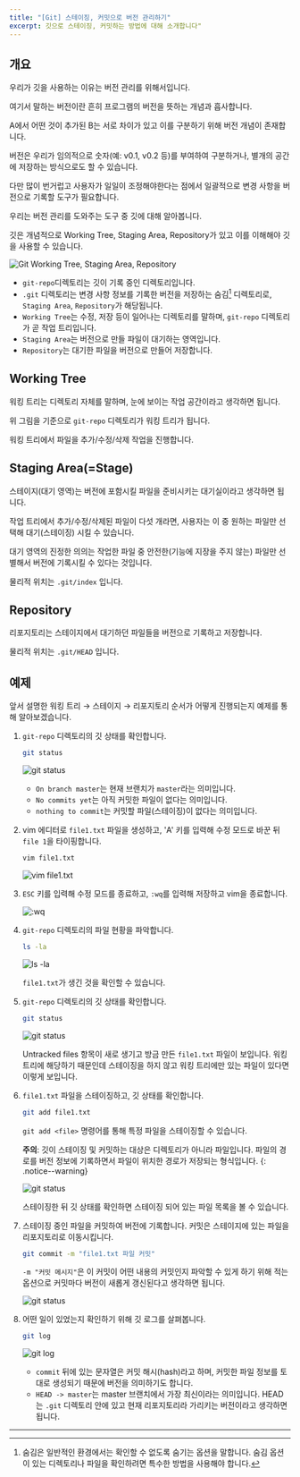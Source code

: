 ```yaml
---
title: "[Git] 스테이징, 커밋으로 버전 관리하기"
excerpt: 깃으로 스테이징, 커밋하는 방법에 대해 소개합니다"
---
```


## 개요

우리가 깃을 사용하는 이유는 버전 관리를 위해서입니다.

여기서 말하는 버전이란 흔히 프로그램의 버전을 뜻하는 개념과 흡사합니다.

A에서 어떤 것이 추가된 B는 서로 차이가 있고 이를 구분하기 위해 버전 개념이 존재합니다.

버전은 우리가 임의적으로 숫자(예: v0.1, v0.2 등)를 부여하여 구분하거나, 별개의 공간에 저장하는 방식으로도 할 수 있습니다.

다만 많이 번거럽고 사용자가 일일이 조정해야한다는 점에서 일괄적으로 변경 사항을 버전으로 기록할 도구가 필요합니다.

우리는 버전 관리를 도와주는 도구 중 깃에 대해 알아봅니다.

깃은 개념적으로 Working Tree, Staging Area, Repository가 있고 이를 이해해야 깃을 사용할 수 있습니다.

![Git Working Tree, Staging Area, Repository](../../../assets/images/Git.drawio.png)

- `git-repo`디렉토리는 깃이 기록 중인 디렉토리입니다.
- `.git` 디렉토리는 변경 사항 정보를 기록한 버전을 저장하는 숨김[^1] 디렉토리로, `Staging Area`, `Repository`가 해당됩니다.
- `Working Tree`는 수정, 저장 등이 일어나는 디렉토리를 말하며, `git-repo` 디렉토리가 곧 작업 트리입니다.
- `Staging Area`는 버전으로 만들 파일이 대기하는 영역입니다.
- `Repository`는 대기한 파일을 버전으로 만들어 저장합니다.

## Working Tree

워킹 트리는 디렉토리 자체를 말하며, 눈에 보이는 작업 공간이라고 생각하면 됩니다.

위 그림을 기준으로 `git-repo` 디렉토리가 워킹 트리가 됩니다.

워킹 트리에서 파일을 추가/수정/삭제 작업을 진행합니다.

## Staging Area(=Stage)

스테이지(대기 영역)는 버전에 포함시킬 파일을 준비시키는 대기실이라고 생각하면 됩니다.

작업 트리에서 추가/수정/삭제된 파일이 다섯 개라면, 사용자는 이 중 원하는 파일만 선택해 대기(스테이징) 시킬 수 있습니다.

대기 영역의 진정한 의의는 작업한 파일 중 안전한(기능에 지장을 주지 않는) 파일만 선별해서 버전에 기록시킬 수 있다는 것입니다.

물리적 위치는 `.git/index` 입니다.

## Repository

리포지토리는 스테이지에서 대기하던 파일들을 버전으로 기록하고 저장합니다.

물리적 위치는 `.git/HEAD` 입니다.

## 예제

앞서 설명한 워킹 트리 → 스테이지 → 리포지토리 순서가 어떻게 진행되는지 예제를 통해 알아보겠습니다.

1. `git-repo` 디렉토리의 깃 상태를 확인합니다.

    ```bash
    git status
    ```

    ![git status](../../../assets/images/git-status-(1).png)

    - `On branch master`는 현재 브랜치가 `master`라는 의미입니다.
    - `No commits yet`는 아직 커밋한 파일이 없다는 의미입니다.
    - `nothing to commit`는 커밋할 파일(스테이징)이 없다는 의미입니다.

2. vim 에디터로 `file1.txt` 파일을 생성하고, 'A' 키를 입력해 수정 모드로 바꾼 뒤 `file 1`을 타이핑합니다.

    ```bash
    vim file1.txt
    ```

    ![vim file1.txt](../../../assets/images/file1.png)

3. `ESC` 키를 입력해 수정 모드를 종료하고, `:wq`를 입력해 저장하고 vim을 종료합니다.

    ![:wq](../../../assets/images/file1-wq.png)

4. `git-repo` 디렉토리의 파일 현황을 파악합니다.

    ```bash
    ls -la
    ```

    ![ls -la](../../../assets/images/git-repo-ls-la.png)

    `file1.txt`가 생긴 것을 확인할 수 있습니다.

5. `git-repo` 디렉토리의 깃 상태를 확인합니다.

    ```bash
    git status
    ```

    ![git status](../../../assets/images/git-status-(2).png)

    Untracked files 항목이 새로 생기고 방금 만든 `file1.txt` 파일이 보입니다. 워킹 트리에 해당하기 때문인데 스테이징을 하지 않고 워킹 트리에만 있는 파일이 있다면 이렇게 보입니다.

6. `file1.txt` 파일을 스테이징하고, 깃 상태를 확인합니다.

    ```bash
    git add file1.txt
    ```

    `git add <file>` 명령어를 통해 특정 파일을 스테이징할 수 있습니다.

    **주의**: 깃이 스테이징 및 커밋하는 대상은 디렉토리가 아니라 파일입니다. 파일의 경로를 버전 정보에 기록하면서 파일이 위치한 경로가 저장되는 형식입니다.
    {: .notice--warning}

    ![git status](../../../assets/images/git-status-(3).png)

    스테이징한 뒤 깃 상태를 확인하면 스테이징 되어 있는 파일 목록을 볼 수 있습니다.

7. 스테이징 중인 파일을 커밋하여 버전에 기록합니다. 커밋은 스테이지에 있는 파일을 리포지토리로 이동시킵니다.

    ```bash
    git commit -m "file1.txt 파일 커밋"
    ```

    `-m "커밋 메시지"`은 이 커밋이 어떤 내용의 커밋인지 파악할 수 있게 하기 위해 적는 옵션으로 커밋마다 버전이 새롭게 갱신된다고 생각하면 됩니다.

    ![git status](../../../assets/images/git-status-(4).png)

8. 어떤 일이 있었는지 확인하기 위해 깃 로그를 살펴봅니다.

    ```bash
    git log
    ```

    ![git log](../../../assets/images/git-log.png)

    - `commit` 뒤에 있는 문자열은 커밋 해시(hash)라고 하며, 커밋한 파일 정보를 토대로 생성되기 때문에 버전을 의미하기도 합니다.
    - `HEAD -> master`는 master 브랜치에서 가장 최신이라는 의미입니다. HEAD는 `.git` 디렉토리 안에 있고 현재 리포지토리라 가리키는 버전이라고 생각하면 됩니다.

---

[^1]: 숨김은 일반적인 환경에서는 확인할 수 없도록 숨기는 옵션을 말합니다. 숨김 옵션이 있는 디렉토리나 파일을 확인하려면 특수한 방법을 사용해야 합니다.
